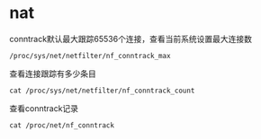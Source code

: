 # nat
conntrack默认最大跟踪65536个连接，查看当前系统设置最大连接数

    /proc/sys/net/netfilter/nf_conntrack_max

查看连接跟踪有多少条目

    cat /proc/sys/net/netfilter/nf_conntrack_count

查看conntrack记录

    cat /proc/net/nf_conntrack
